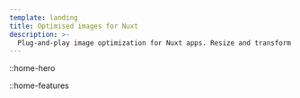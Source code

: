 ```yaml
---
template: landing
title: Optimised images for Nuxt
description: >-
  Plug-and-play image optimization for Nuxt apps. Resize and transform your images in your code using built-in optimiser or your favorite images CDN.
---
```


::home-hero

::home-features